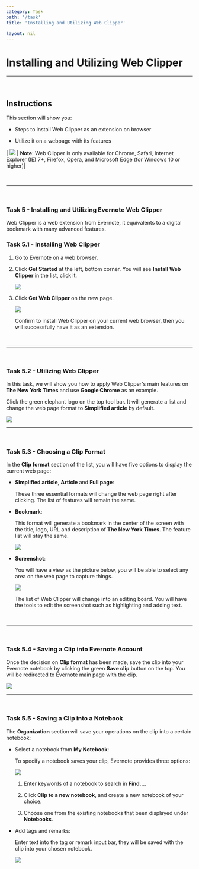 ```yaml
---
category: Task
path: '/task'
title: 'Installing and Utilizing Web Clipper'

layout: nil
---
```


# Installing and Utilizing Web Clipper

___

<br>

## Instructions

This section will show you:

- Steps to install Web Clipper as an extension on browser 

- Utilize it on a webpage with its features

| <img src="https://raw.githubusercontent.com/SkylarZhao6/EvernoteGuide/gh-pages/images/MoreInformation.png" id="note"> | **Note**: Web Clipper is only available for Chrome, Safari, Internet Explorer (IE) 7+, Firefox, Opera, and Microsoft Edge (for Windows 10 or higher)|

<br>

___

<br>

### Task 5 - Installing and Utilizing Evernote Web Clipper

Web Clipper is a web extension from Evernote, it equivalents to a digital bookmark with many advanced features.

### Task 5.1 - Installing Web Clipper

1. Go to Evernote on a web browser.

2. Click **Get Started** at the left, bottom corner. You will see **Install Web Clipper** in the list, click it.

   <img src="https://github.com/SkylarZhao6/EvernoteGuide/blob/gh-pages/images/getstarted.png?raw=true" id="getStart">

3. Click **Get Web Clipper** on the new page.

   <img src="https://github.com/SkylarZhao6/EvernoteGuide/blob/gh-pages/images/getclipper.png?raw=true">

   Confirm to install Web Clipper on your current web browser, then you will successfully have it as an extension.

<br>

___

<br>

### Task 5.2 - Utilizing Web Clipper

In this task, we will show you how to apply Web Clipper's main features on __The New York Times__ and use __Google Chrome__ as an example.

Click the green elephant logo on the top tool bar. It will generate a list and change the web page format to **Simplified article** by default.

<img src="https://github.com/SkylarZhao6/EvernoteGuide/blob/gh-pages/images/featurelist.png?raw=true" id="featureList">

<br>

___

<br>

### Task 5.3 - Choosing a Clip Format

In the **Clip format** section of the list, you will have five options to display the current web page:

- **Simplified article**, **Article** and **Full page**:

  These three essential formats will change the web page right after clicking. The list of features will remain the same.

- **Bookmark**:

  This format will generate a bookmark in the center of the screen with the title, logo, URL and description of  __The New York Times__. The feature list will stay the same.

  <img src="https://github.com/SkylarZhao6/EvernoteGuide/blob/gh-pages/images/bookmark.png?raw=true">

- **Screenshot**:

  You will have a view as the picture below, you will be able to select any area on the web page to capture things.

  <img src="https://github.com/SkylarZhao6/EvernoteGuide/blob/gh-pages/images/screenshot.png?raw=true">

  The list of Web Clipper will change into an editing board. You will have the tools to edit the screenshot such as highlighting and adding text.

<br>

___

<br>

### Task 5.4 - Saving a Clip into Evernote Account

Once the decision on **Clip format** has been made, save the clip into your Evernote notebook by clicking the green **Save clip** button on the top. You will be redirected to Evernote main page with the clip.

<img src="https://github.com/SkylarZhao6/EvernoteGuide/blob/gh-pages/images/saveclip.png?raw=true">

<br>

___

<br>

### Task 5.5 - Saving a Clip into a Notebook

The **Organization** section will save your operations on the clip into a certain notebook:

- Select a notebook from **My Notebook**:

  To specify a notebook saves your clip, Evernote provides three options:

  <img src="https://github.com/SkylarZhao6/EvernoteGuide/blob/gh-pages/images/myNotebook.png?raw=true" id="notebook">

  1. Enter keywords of a notebook to search in **Find...**.

  2. Click **Clip to a new notebook**, and create a new notebook of your choice.

  3. Choose one from the existing notebooks that been displayed under **Notebooks**.

- Add tags and remarks:

  Enter text into the tag or remark input bar, they will be saved with the clip into your chosen notebook.

  <img src="https://github.com/SkylarZhao6/EvernoteGuide/blob/gh-pages/images/tagRemark.png?raw=true" id="tags">
